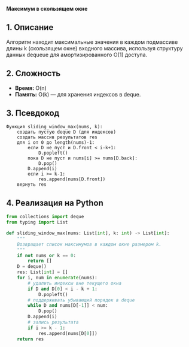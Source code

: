 **Максимум в скользящем окне**

## 1. Описание
Алгоритм находит максимальные значения в каждом подмассиве длины k (скользящем окне) входного массива, используя структуру данных dequeue для амортизированного O(1) доступа.

## 2. Сложность
- **Время:** O(n)
- **Память:** O(k) — для хранения индексов в deque.

## 3. Псевдокод
```text
Функция sliding_window_max(nums, k):
    создать пустую deque D (для индексов)
    создать массив результатов res
    для i от 0 до length(nums)-1:
        если D не пуст и D.front < i-k+1:
            D.popleft()
        пока D не пуст и nums[i] >= nums[D.back]:
            D.pop()
        D.append(i)
        если i >= k-1:
            res.append(nums[D.front])
    вернуть res
```

## 4. Реализация на Python
```python
from collections import deque
from typing import List

def sliding_window_max(nums: List[int], k: int) -> List[int]:
    """
    Возвращает список максимумов в каждом окне размером k.
    """
    if not nums or k == 0:
        return []
    D = deque()
    res: List[int] = []
    for i, num in enumerate(nums):
        # удалить индексы вне текущего окна
        if D and D[0] < i - k + 1:
            D.popleft()
        # поддерживать убывающий порядок в deque
        while D and nums[D[-1]] < num:
            D.pop()
        D.append(i)
        # запись результата
        if i >= k - 1:
            res.append(nums[D[0]])
    return res
```

